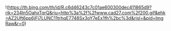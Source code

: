 !(https://th.bing.com/th/id/R.c6d46243c7c01ae600300dec411865d9?rik=234ln5OahxTqrQ&riu=http%3a%2f%2fwww.cad27.com%2f200.gif&ehk=AZ2Uft6pp6jFj7LUNC11trhqE7748Sx3oY7eEx1fh%2bc%3d&risl=&pid=ImgRaw&r=0)
